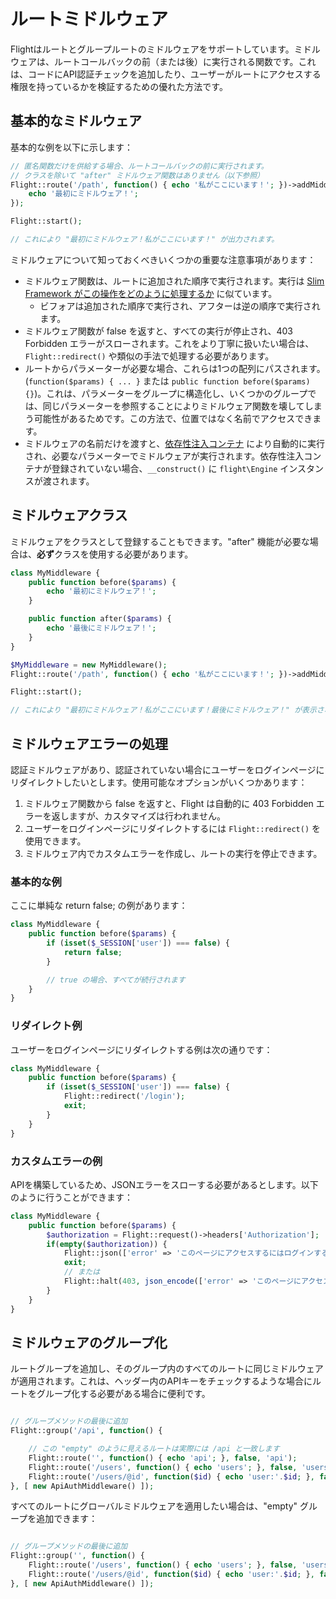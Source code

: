 # ルートミドルウェア

Flightはルートとグループルートのミドルウェアをサポートしています。ミドルウェアは、ルートコールバックの前（または後）に実行される関数です。これは、コードにAPI認証チェックを追加したり、ユーザーがルートにアクセスする権限を持っているかを検証するための優れた方法です。

## 基本的なミドルウェア

基本的な例を以下に示します：

```php
// 匿名関数だけを供給する場合、ルートコールバックの前に実行されます。
// クラスを除いて "after" ミドルウェア関数はありません（以下参照）
Flight::route('/path', function() { echo '私がここにいます！'; })->addMiddleware(function() {
    echo '最初にミドルウェア！';
});

Flight::start();

// これにより "最初にミドルウェア！私がここにいます！" が出力されます。
```

ミドルウェアについて知っておくべきいくつかの重要な注意事項があります：
- ミドルウェア関数は、ルートに追加された順序で実行されます。実行は [Slim Framework がこの操作をどのように処理するか](https://www.slimframework.com/docs/v4/concepts/middleware.html#how-does-middleware-work) に似ています。
   - ビフォアは追加された順序で実行され、アフターは逆の順序で実行されます。
- ミドルウェア関数が false を返すと、すべての実行が停止され、403 Forbidden エラーがスローされます。これをより丁寧に扱いたい場合は、`Flight::redirect()` や類似の手法で処理する必要があります。
- ルートからパラメーターが必要な場合、これらは1つの配列にパスされます。(`function($params) { ... }` または `public function before($params) {}`)。これは、パラメーターをグループに構造化し、いくつかのグループでは、同じパラメーターを参照することによりミドルウェア関数を壊してしまう可能性があるためです。この方法で、位置ではなく名前でアクセスできます。
- ミドルウェアの名前だけを渡すと、[依存性注入コンテナ](dependency-injection-container) により自動的に実行され、必要なパラメーターでミドルウェアが実行されます。依存性注入コンテナが登録されていない場合、`__construct()` に `flight\Engine` インスタンスが渡されます。

## ミドルウェアクラス

ミドルウェアをクラスとして登録することもできます。"after" 機能が必要な場合は、**必ず**クラスを使用する必要があります。

```php
class MyMiddleware {
    public function before($params) {
        echo '最初にミドルウェア！';
    }

    public function after($params) {
        echo '最後にミドルウェア！';
    }
}

$MyMiddleware = new MyMiddleware();
Flight::route('/path', function() { echo '私がここにいます！'; })->addMiddleware($MyMiddleware); // または ->addMiddleware([ $MyMiddleware, $MyMiddleware2 ]);

Flight::start();

// これにより "最初にミドルウェア！私がここにいます！最後にミドルウェア！" が表示されます。
```

## ミドルウェアエラーの処理

認証ミドルウェアがあり、認証されていない場合にユーザーをログインページにリダイレクトしたいとします。使用可能なオプションがいくつかあります：

1. ミドルウェア関数から false を返すと、Flight は自動的に 403 Forbidden エラーを返しますが、カスタマイズは行われません。
1. ユーザーをログインページにリダイレクトするには `Flight::redirect()` を使用できます。
1. ミドルウェア内でカスタムエラーを作成し、ルートの実行を停止できます。

### 基本的な例

ここに単純な return false; の例があります：
```php
class MyMiddleware {
    public function before($params) {
        if (isset($_SESSION['user']) === false) {
            return false;
        }

        // true の場合、すべてが続行されます
    }
}
```

### リダイレクト例

ユーザーをログインページにリダイレクトする例は次の通りです：
```php
class MyMiddleware {
    public function before($params) {
        if (isset($_SESSION['user']) === false) {
            Flight::redirect('/login');
            exit;
        }
    }
}
```

### カスタムエラーの例

APIを構築しているため、JSONエラーをスローする必要があるとします。以下のように行うことができます：
```php
class MyMiddleware {
    public function before($params) {
        $authorization = Flight::request()->headers['Authorization'];
        if(empty($authorization)) {
            Flight::json(['error' => 'このページにアクセスするにはログインする必要があります。'], 403);
            exit;
            // または
            Flight::halt(403, json_encode(['error' => 'このページにアクセスするにはログインする必要があります。']);
        }
    }
}
```

## ミドルウェアのグループ化

ルートグループを追加し、そのグループ内のすべてのルートに同じミドルウェアが適用されます。これは、ヘッダー内のAPIキーをチェックするような場合にルートをグループ化する必要がある場合に便利です。

```php

// グループメソッドの最後に追加
Flight::group('/api', function() {

	// この "empty" のように見えるルートは実際には /api と一致します
	Flight::route('', function() { echo 'api'; }, false, 'api');
    Flight::route('/users', function() { echo 'users'; }, false, 'users');
	Flight::route('/users/@id', function($id) { echo 'user:'.$id; }, false, 'user_view');
}, [ new ApiAuthMiddleware() ]);
```

すべてのルートにグローバルミドルウェアを適用したい場合は、"empty" グループを追加できます：

```php

// グループメソッドの最後に追加
Flight::group('', function() {
	Flight::route('/users', function() { echo 'users'; }, false, 'users');
	Flight::route('/users/@id', function($id) { echo 'user:'.$id; }, false, 'user_view');
}, [ new ApiAuthMiddleware() ]);
```